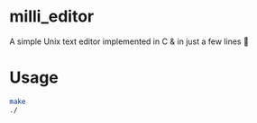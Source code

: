 # milli_editor
A simple Unix text editor implemented in C &amp; in just a few lines  🙂

# Usage
```sh
make
./
```
